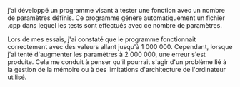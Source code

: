 j'ai développé un programme  visant à tester une fonction avec un nombre de paramètres définis. Ce programme génère automatiquement un fichier .cpp dans lequel les tests sont effectués avec ce nombre de paramètres.

Lors de mes essais, j'ai constaté que le programme fonctionnait correctement avec des valeurs allant jusqu'à 1 000 000. Cependant, lorsque j'ai tenté d'augmenter les paramètres à 2 000 000, une erreur s'est produite. Cela me conduit à penser qu'il pourrait s'agir d'un problème lié à la gestion de la mémoire ou à des limitations d'architecture de l'ordinateur utilisé.

